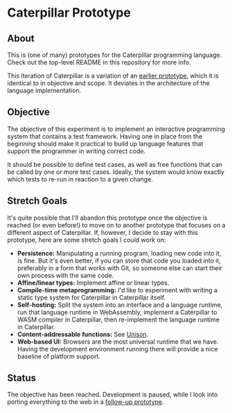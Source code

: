 # Caterpillar Prototype

## About

This is (one of many) prototypes for the Caterpillar programming language. Check
out the top-level README in this repository for more info.

This iteration of Caterpillar is a variation of an [earlier prototype](../cp3/),
which it is identical to in objective and scope. It deviates in the architecture
of the language implementation.

## Objective

The objective of this experiment is to implement an interactive programming
system that contains a test framework. Having one in place from the beginning
should make it practical to build up language features that support the
programmer in writing correct code.

It should be possible to define test cases, as well as free functions that can
be called by one or more test cases. Ideally, the system would know exactly
which tests to re-run in reaction to a given change.

## Stretch Goals

It's quite possible that I'll abandon this prototype once the objective is
reached (or even before!) to move on to another prototype that focuses on a
different aspect of Caterpillar. If, however, I decide to stay with this
prototype, here are some stretch goals I could work on:

- **Persistence:** Manipulating a running program, loading new code into it, is
  fine. But it's even better, if you can store that code you loaded into it,
  preferably in a form that works with Git, so someone else can start their own
  process with the same code.
- **Affine/linear types:** Implement affine or linear types.
- **Compile-time metaprogramming:** I'd like to experiment with writing a static
  type system for Caterpillar in Caterpillar itself.
- **Self-hosting:** Split the system into an interface and a language runtime,
  run that language runtime in WebAssembly, implement a Caterpillar to WASM
  compiler in Caterpillar, then re-implement the language runtime in
  Caterpillar.
- **Content-addressable functions:** See
  [Unison](https://www.unison-lang.org/learn/the-big-idea/).
- **Web-based UI:** Browsers are the most universal runtime that we have. Having
  the development environment running there will provide a nice baseline of
  platform support.

## Status

The objective has been reached. Development is paused, while I look into porting
everything to the web in a [follow-up prototype](../cp6/).
